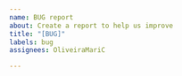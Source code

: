 ```yaml
---
name: BUG report
about: Create a report to help us improve
title: "[BUG]"
labels: bug
assignees: OliveiraMariC

---
```



